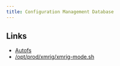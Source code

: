 ```yaml
---
title: Configuration Management Database
---
```


## Links

* [Autofs](/autofs.html)
* [/opt/prod/xmrig/xmrig-mode.sh](/xmrig-mode.sh.html)
